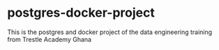 # postgres-docker-project
This is the postgres and docker project of the data engineering training from Trestle Academy Ghana
